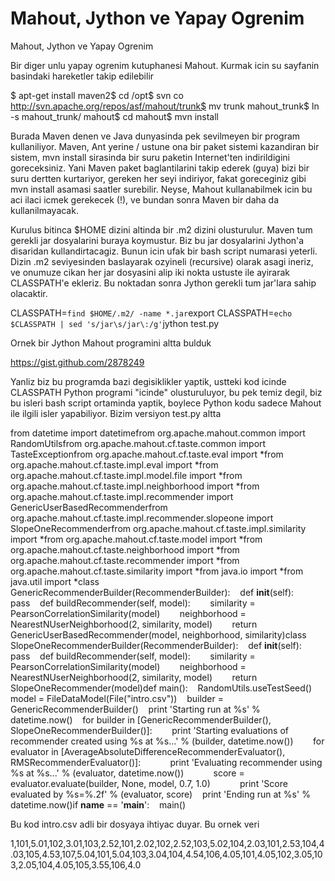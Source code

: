 # Mahout, Jython ve Yapay Ogrenim


Mahout, Jython ve Yapay Ogrenim




Bir diger unlu yapay ogrenim kutuphanesi Mahout. Kurmak icin su sayfanin basindaki hareketler takip edilebilir

$ apt-get install maven2$ cd /opt$ svn co http://svn.apache.org/repos/asf/mahout/trunk$ mv trunk mahout_trunk$ ln -s mahout_trunk/ mahout$ cd mahout$ mvn install

Burada Maven denen ve Java dunyasinda pek sevilmeyen bir program kullaniliyor. Maven, Ant yerine / ustune ona bir paket sistemi kazandiran bir sistem, mvn install sirasinda bir suru paketin Internet'ten indirildigini goreceksiniz. Yani Maven paket baglantilarini takip ederek (guya) bizi bir suru dertten kurtariyor, gereken her seyi indiriyor, fakat goreceginiz gibi mvn install asamasi saatler surebilir. Neyse, Mahout kullanabilmek icin bu aci ilaci icmek gerekecek (!), ve bundan sonra Maven bir daha da kullanilmayacak.

Kurulus bitinca $HOME dizini altinda bir .m2 dizini olusturulur. Maven tum gerekli jar dosyalarini buraya koymustur. Biz bu jar dosyalarini Jython'a disaridan kullandirtacagiz. Bunun icin ufak bir bash script numarasi yeterli. Dizin .m2 seviyesinden baslayarak ozyineli (recursive) olarak asagi ineriz, ve onumuze cikan her jar dosyasini alip iki nokta ustuste ile ayirarak CLASSPATH'e ekleriz. Bu noktadan sonra Jython gerekli tum jar'lara sahip olacaktir.

CLASSPATH=`find $HOME/.m2/ -name *.jar`export CLASSPATH=`echo $CLASSPATH | sed 's/jar\s/jar\:/g'`jython test.py

Ornek bir Jython Mahout programini altta bulduk

https://gist.github.com/2878249

Yanliz biz bu programda bazi degisiklikler yaptik, ustteki kod icinde CLASSPATH Python programi "icinde" olusturuluyor, bu pek temiz degil, biz bu isleri bash script ortaminda yaptik, boylece Python kodu sadece Mahout ile ilgili isler yapabiliyor. Bizim versiyon test.py altta

from datetime import datetimefrom org.apache.mahout.common import RandomUtilsfrom org.apache.mahout.cf.taste.common import TasteExceptionfrom org.apache.mahout.cf.taste.eval import *from org.apache.mahout.cf.taste.impl.eval import *from org.apache.mahout.cf.taste.impl.model.file import *from org.apache.mahout.cf.taste.impl.neighborhood import *from org.apache.mahout.cf.taste.impl.recommender import GenericUserBasedRecommenderfrom org.apache.mahout.cf.taste.impl.recommender.slopeone import SlopeOneRecommenderfrom org.apache.mahout.cf.taste.impl.similarity import *from org.apache.mahout.cf.taste.model import *from org.apache.mahout.cf.taste.neighborhood import *from org.apache.mahout.cf.taste.recommender import *from org.apache.mahout.cf.taste.similarity import *from java.io import *from java.util import *class GenericRecommenderBuilder(RecommenderBuilder):    def __init__(self):        pass    def buildRecommender(self, model):        similarity = PearsonCorrelationSimilarity(model)        neighborhood = NearestNUserNeighborhood(2, similarity, model)        return GenericUserBasedRecommender(model, neighborhood, similarity)class SlopeOneRecommenderBuilder(RecommenderBuilder):    def __init__(self):        pass    def buildRecommender(self, model):        similarity = PearsonCorrelationSimilarity(model)        neighborhood = NearestNUserNeighborhood(2, similarity, model)        return SlopeOneRecommender(model)def main():    RandomUtils.useTestSeed()    model = FileDataModel(File("intro.csv"))    builder = GenericRecommenderBuilder()    print 'Starting run at %s' % datetime.now()    for builder in [GenericRecommenderBuilder(), SlopeOneRecommenderBuilder()]:        print 'Starting evaluations of recommender created using %s at %s...' % (builder, datetime.now())        for evaluator in [AverageAbsoluteDifferenceRecommenderEvaluator(), RMSRecommenderEvaluator()]:            print 'Evaluating recommender using %s at %s...' % (evaluator, datetime.now())            score = evaluator.evaluate(builder, None, model, 0.7, 1.0)            print 'Score evaluated by %s=%.2f' % (evaluator, score)    print 'Ending run at %s' % datetime.now()if __name__ == '__main__':    main()

Bu kod intro.csv adli bir dosyaya ihtiyac duyar. Bu ornek veri

1,101,5.01,102,3.01,103,2.52,101,2.02,102,2.52,103,5.02,104,2.03,101,2.53,104,4.03,105,4.53,107,5.04,101,5.04,103,3.04,104,4.54,106,4.05,101,4.05,102,3.05,103,2.05,104,4.05,105,3.55,106,4.0





